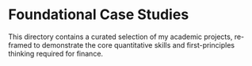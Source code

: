 # Foundational Case Studies

This directory contains a curated selection of my academic projects, re-framed to demonstrate the core quantitative skills and first-principles thinking required for finance.
